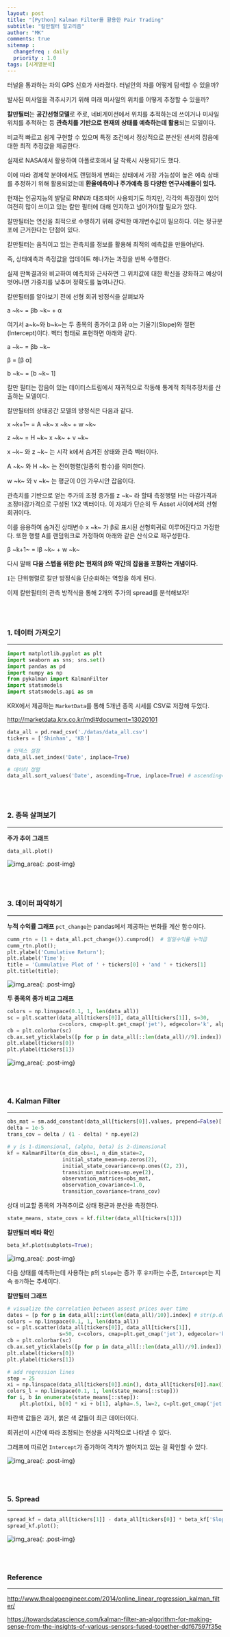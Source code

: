 ```yaml
---
layout: post
title: "[Python] Kalman Filter를 활용한 Pair Trading"
subtitle: "칼만필터 알고리즘"
author: "MK"
comments: true
sitemap :
  changefreq : daily
  priority : 1.0
tags: [시계열분석]
---
```



터널을 통과하는 차의 GPS 신호가 사라졌다. 터널안의 차를 어떻게 탐색할 수 있을까?

발사된 미사일을 격추시키기 위해 미래 미사일의 위치를 어떻게 추정할 수 있을까?

**칼만필터**는 **공간선형모델**로 주로, 네비게이션에서 위치를 추적하는데 쓰이거나 미사일 위치를 추적하는 등 **관측치를 기반으로 현재의 상태를 예측하는데 활용**되는 모델이다.

비교적 빠르고 쉽게 구현할 수 있으며 특정 조건에서 정상적으로 분산된 센서의 잡음에 대한 최적 추정값을 제공한다.

실제로 NASA에서 활용하여 아폴로호에서 달 착륙시 사용되기도 했다.

이에 따라 경제학 분야에서도 랜덤하게 변화는 상태에서 가장 가능성이 높은 예측 상태를 추정하기 위해 활용되었는데 **환율예측이나 주가예측 등 다양한 연구사례들이 있다.**

현재는 인공지능의 발달로 RNN과 대조되어 사용되기도 하지만, 각각의 특장점이 있어 여전히 많이 쓰이고 있는 칼만 필터에 대해 인지하고 넘어가야할 필요가 있다.

칼만필터는 연산을 최적으로 수행하기 위해 강력한 매개변수값이 필요하다. 이는 정규분포에 근거한다는 단점이 있다.

칼만필터는 움직이고 있는 관측치를 정보를 활용해 최적의 예측값을 만들어낸다.

즉, 상태예측과 측정값을 업데이트 해나가는 과정을 반복 수행한다.

실제 판독결과와 비교하여 예측치와 근사하면 그 위치값에 대한 확신을 강화하고 예상이 벗어나면 가중치를 낮추며 정확도를 높여나간다.


칼만필터를 알아보기 전에 선형 회귀 방정식을 살펴보자

a ~k~ = βb ~k~ + α

여기서 a~k~와 b~k~는 두 종목의 종가이고 β와 α는 기울기(Slope)와 절편(Intercept)이다.
벡터 형태로 표현하면 아래와 같다.

a ~k~ = βb ~k~

β = [β α]

b ~k~ = [b ~k~ 1]

칼만 필터는 잡음이 있는 데이터스트림에서 재귀적으로 작동해 통계적 최적추정치를 산출하는 모델이다.

칼만필터의 상태공간 모델의 방정식은 다음과 같다.

x ~k+1~ = A ~k~ x ~k~ + w ~k~

z ~k~ = H ~k~ x ~k~ + v ~k~

x ~k~ 와 z ~k~ 는 시각 k에서 숨겨진 상태와 관측 벡터이다.

A ~k~ 와 H ~k~ 는 전이행렬(일종의 함수)를 의미한다.

w ~k~ 와 v ~k~ 는 평균이 0인 가우시안 잡음이다.

관측치를 기반으로 얻는 주가의 조정 종가를 z ~k~ 라 할때 측정행렬 H는 마감가격과 조정마감가격으로 구성된 1X2 벡터이다. 이 자체가 단순히 두 Asset 사이에서의 선형 회귀이다.

이를 응용하여 숨겨진 상태변수 x ~k~ 가 β로 표시된 선형회귀로 이루어진다고 가정한다. 또한 행렬 A를 랜덤워크로 가정하여 아래와 같은 산식으로 재구성한다.


β ~k+1~ = Iβ ~k~ + w ~k~

다시 말해 **다음 스텝을 위한 β는 현재의 β와 약간의 잡음을 포함하는 개념이다.**

`I`는 단위행렬로 칼만 방정식을 단순화하는 역할을 하게 된다.

이제 칼만필터의 관측 방적식을 통해 2개의 주가의 spread를 분석해보자!

<br><br>

### 1. 데이터 가져오기
---
```python
import matplotlib.pyplot as plt
import seaborn as sns; sns.set()
import pandas as pd
import numpy as np
from pykalman import KalmanFilter
import statsmodels
import statsmodels.api as sm
```
KRX에서 제공하는 `MarketData`를 통해 5개년 종목 시세를 CSV로 저장해 두었다.

http://marketdata.krx.co.kr/mdi#document=13020101

```python
data_all = pd.read_csv('./datas/data_all.csv')
tickers = ['Shinhan', 'KB']

# 인덱스 설정
data_all.set_index('Date', inplace=True)

# 데이터 정렬
data_all.sort_values('Date', ascending=True, inplace=True) # ascending=True 오름차순, False 내림차순
```

<br><br>

### 2. 종목 살펴보기
---
**주가 추이 그래프**
```python
data_all.plot()
```

![img_area](/img/posting/2019-01-20-001-price.PNG){: .post-img}

<br><br>

### 3. 데이터 파악하기
---
**누적 수익률 그래프**
`pct_change`는 pandas에서 제공하는 변화률 계산 함수이다.

```python
cumm_rtn = (1 + data_all.pct_change()).cumprod()  # 일일수익률 누적곱
cumm_rtn.plot();
plt.ylabel('Cumulative Return');
plt.xlabel('Time');
title = 'Cummulative Plot of ' + tickers[0] + 'and ' + tickers[1]
plt.title(title);
```


![img_area](/img/posting/2019-01-20-001-rt.PNG){: .post-img}


**두 종목의 종가 비교 그래프**
```python
colors = np.linspace(0.1, 1, len(data_all))
sc = plt.scatter(data_all[tickers[0]], data_all[tickers[1]], s=30,
                 c=colors, cmap=plt.get_cmap('jet'), edgecolor='k', alpha=0.7)
cb = plt.colorbar(sc)
cb.ax.set_yticklabels([p for p in data_all[::len(data_all)//9].index])
plt.xlabel(tickers[0])
plt.ylabel(tickers[1])
```

![img_area](/img/posting/2019-01-20-001-kf2.PNG){: .post-img}

<br><br>

### 4. Kalman Filter
---
```python
obs_mat = sm.add_constant(data_all[tickers[0]].values, prepend=False)[:, np.newaxis]
delta = 1e-5
trans_cov = delta / (1 - delta) * np.eye(2)

# y is 1-dimensional, (alpha, beta) is 2-dimensional
kf = KalmanFilter(n_dim_obs=1, n_dim_state=2,
                  initial_state_mean=np.zeros(2),
                  initial_state_covariance=np.ones((2, 2)),
                  transition_matrices=np.eye(2),
                  observation_matrices=obs_mat,
                  observation_covariance=1.0,
                  transition_covariance=trans_cov)
```

상대 비교할 종목의 가격추이로 상태 평균과 분산을 측정한다.

```python
state_means, state_covs = kf.filter(data_all[tickers[1]])
```

**칼만필터 베타 확인**
```python
beta_kf.plot(subplots=True);
```


![img_area](/img/posting/2019-01-20-001-beta.PNG){: .post-img}


다음 상태를 예측하는데 사용하는 `β`의 `Slope`는 증가 후 `유지`하는 수준, `Intercept`는 지속 `증가`하는 추세이다.



**칼만필터 그래프**

```python
# visualize the correlation between assest prices over time
dates = [p for p in data_all[::int(len(data_all)/10)].index] # str(p.date())
colors = np.linspace(0.1, 1, len(data_all))
sc = plt.scatter(data_all[tickers[0]], data_all[tickers[1]],
                 s=50, c=colors, cmap=plt.get_cmap('jet'), edgecolor='k', alpha=0.7)
cb = plt.colorbar(sc)
cb.ax.set_yticklabels([p for p in data_all[::len(data_all)//9].index]); # [str(p.date())
plt.xlabel(tickers[0])
plt.ylabel(tickers[1])

# add regression lines
step = 25
xi = np.linspace(data_all[tickers[0]].min(), data_all[tickers[0]].max(), 2)
colors_l = np.linspace(0.1, 1, len(state_means[::step]))
for i, b in enumerate(state_means[::step]):
    plt.plot(xi, b[0] * xi + b[1], alpha=.5, lw=2, c=plt.get_cmap('jet')(colors_l[i]))
```

파란색 값들은 과거, 붉은 색 값들이 최근 데이터이다.

회귀선이 시간에 따라 조정되는 현상을 시각적으로 나타낼 수 있다.

그래프에 따르면 `Intercept`가 증가하여 격차가 벌어지고 있는 걸 확인할 수 있다.

![img_area](/img/posting/2019-01-20-001-kf3.PNG){: .post-img}

<br><br>

### 5. Spread
---
```python
spread_kf = data_all[tickers[1]] - data_all[tickers[0]] * beta_kf['Slope'] - beta_kf['Intercept']
spread_kf.plot();
```

![img_area](/img/posting/2019-01-20-001-spread.PNG){: .post-img}

<br><br>
### **Reference**
---
http://www.thealgoengineer.com/2014/online_linear_regression_kalman_filter/

https://towardsdatascience.com/kalman-filter-an-algorithm-for-making-sense-from-the-insights-of-various-sensors-fused-together-ddf67597f35e

<br>
